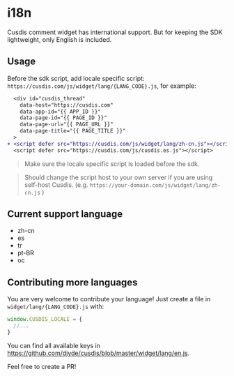 # i18n

Cusdis comment widget has international support. But for keeping the SDK lightweight, only English is included.

## Usage

Before the sdk script, add locale specific script: `https://cusdis.com/js/widget/lang/{LANG_CODE}.js`, for example:

```diff
  <div id="cusdis_thread"
    data-host="https://cusdis.com"
    data-app-id="{{ APP_ID }}"
    data-page-id="{{ PAGE_ID }}"
    data-page-url="{{ PAGE_URL }}"
    data-page-title="{{ PAGE_TITLE }}"
  >
+ <script defer src="https://cusdis.com/js/widget/lang/zh-cn.js"></script>
  <script defer src="https://cusdis.com/js/cusdis.es.js"></script>
```

> Make sure the locale specific script is loaded before the sdk.

> Should change the script host to your own server if you are using self-host Cusdis. (e.g. `https://your-domain.com/js/widget/lang/zh-cn.js` )

## Current support language

- zh-cn
- es
- tr
- pt-BR
- oc

## Contributing more languages

You are very welcome to contribute your language! Just create a file in `widget/lang/{LANG_CODE}.js` with:

```js
window.CUSDIS_LOCALE = {
  //...
}
```

You can find all available keys in https://github.com/djyde/cusdis/blob/master/widget/lang/en.js.

Feel free to create a PR!

